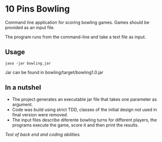 # 10 Pins Bowling
Command line application for scoring bowling games.
Games should be provided as an input file.


The program runs from the command-line and take a text file as input.

## Usage
`java -jar bowling.jar`

Jar can be found in bowling/target/bowling1.0.jar

## In a nutshel
- The project generates an executable jar file that takes one parameter as argument.
- Code was build using strict TDD, classes of the initial design not used in final version were removed.
- The input files describe diferente bowling turns for different players, the programs execute the game, score it and then print the results.

_Test of back end and coding abilities._
